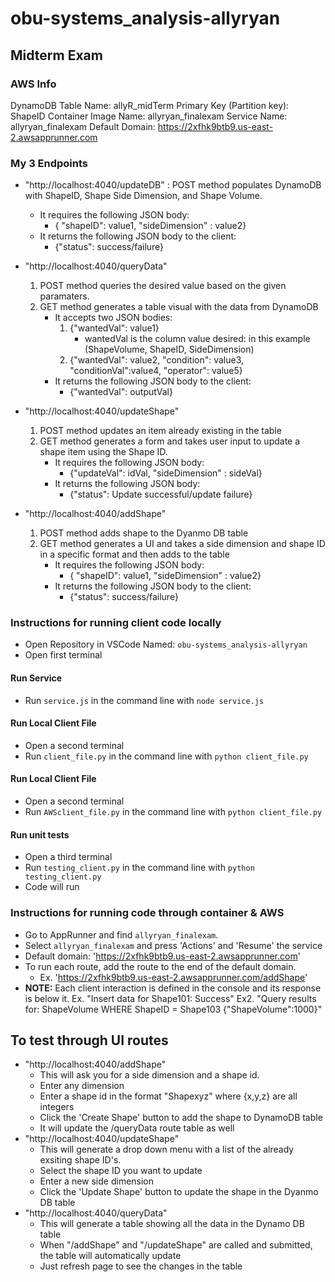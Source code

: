 # obu-systems_analysis-allyryan
## Midterm Exam

### AWS Info
DynamoDB Table Name: allyR_midTerm
Primary Key (Partition key): ShapeID
Container Image Name: allyryan_finalexam
Service Name: allyryan_finalexam
Default Domain: https://2xfhk9btb9.us-east-2.awsapprunner.com 


### My 3 Endpoints
- "http://localhost:4040/updateDB" : POST method populates DynamoDB with ShapeID, Shape Side Dimension, and Shape Volume. 
    - It requires the following JSON body:
        - { "shapeID": value1, "sideDimension" : value2}
    - It returns the following JSON body to the client:
        - {"status": success/failure}
- "http://localhost:4040/queryData" 
    1. POST method queries the desired value based on the given paramaters.
    2. GET method generates a table visual with the data from DynamoDB 
        - It accepts two JSON bodies:
            1. {"wantedVal": value1}
                - wantedVal is the column value desired: in this example (ShapeVolume, ShapeID, SideDimension)
            2. {"wantedVal": value2, "condition": value3, "conditionVal":value4, "operator": value5}
        - It returns the following JSON body to the client:
            - {"wantedVal": outputVal}
- "http://localhost:4040/updateShape" 
    1. POST method updates an item already existing in the table
    2. GET method generates a form and takes user input to update a shape item using the Shape ID. 
        - It requires the following JSON body:
            - {"updateVal": idVal, "sideDimension" : sideVal}
        - It returns the following JSON body:
            - {"status": Update successful/update failure}

- "http://localhost:4040/addShape" 
    1. POST method adds shape to the Dyanmo DB table
    2. GET method generates a UI and takes a side dimension and shape ID in a specific format and then adds to the table
         - It requires the following JSON body:
            - { "shapeID": value1, "sideDimension" : value2}
        - It returns the following JSON body to the client:
            - {"status": success/failure}

### Instructions for running client code locally
- Open Repository in VSCode Named: `obu-systems_analysis-allyryan`
- Open first terminal
#### Run Service 
- Run `service.js` in the command line with `node service.js`
#### Run Local Client File
- Open a second terminal 
- Run `client_file.py` in the command line with `python client_file.py`
#### Run Local Client File
- Open a second terminal 
- Run `AWSclient_file.py` in the command line with `python client_file.py`
#### Run unit tests
- Open a third terminal 
- Run `testing_client.py` in the command line with `python testing_client.py` 
- Code will run 

### Instructions for running code through container & AWS
- Go to AppRunner and find `allyryan_finalexam`. 
- Select `allyryan_finalexam` and press 'Actions' and 'Resume' the service
- Default domain: 'https://2xfhk9btb9.us-east-2.awsapprunner.com'
- To run each route, add the route to the end of the default domain. 
    - Ex. 'https://2xfhk9btb9.us-east-2.awsapprunner.com/addShape'
- **NOTE:** Each client interaction is defined in the console and its response is below it. Ex. "Insert data for Shape101: Success" 
Ex2. "Query results for: ShapeVolume WHERE ShapeID = Shape103 
{"ShapeVolume":1000}"

## To test through UI routes
- "http://localhost:4040/addShape"
    - This will ask you for a side dimension and a shape id. 
    - Enter any dimension
    - Enter a shape id in the format "Shapexyz" where {x,y,z} are all integers
    - Click the 'Create Shape' button to add the shape to DynamoDB table 
    - It will update the /queryData route table as well
- "http://localhost:4040/updateShape"
    - This will generate a drop down menu with a list of the already exsiting shape ID's. 
    - Select the shape ID you want to update
    - Enter a new side dimension 
    - Click the 'Update Shape' button to update the shape in the Dyanmo DB table
- "http://localhost:4040/queryData"
    - This will generate a table showing all the data in the Dynamo DB table
    - When "/addShape" and "/updateShape" are called and submitted, the table will automatically update
    - Just refresh page to see the changes in the table



